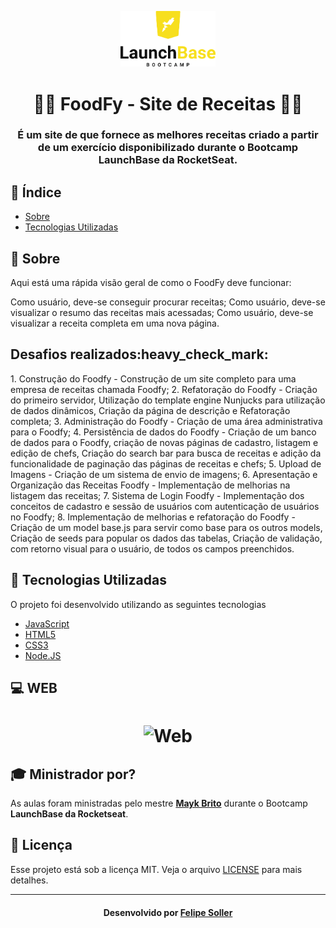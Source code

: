 <p align="center">
  <img width="30%" src="https://github.com/FelipeSoller/foodfy/blob/master/LaunchBaseLogo.png" alt="Logo LaunchBase">
</p>

<h1 align="center">
👨‍🍳  FoodFy - Site de Receitas 👨‍🍳 <br>
</h1>
<h3 align="center"> É um site de que fornece as melhores receitas criado a partir de um exercício disponibilizado durante o Bootcamp LaunchBase da RocketSeat. </h3>

## :bookmark_tabs: Índice

- [Sobre](#sobre)
- [Tecnologias Utilizadas](#tecnologias-utilizadas)

<a id="sobre"></a>

## :bookmark: Sobre

Aqui está uma rápida visão geral de como o FoodFy deve funcionar:

Como usuário, deve-se conseguir procurar receitas;
Como usuário, deve-se visualizar o resumo das receitas mais acessadas;
Como usuário, deve-se visualizar a receita completa em uma nova página.

<h2>Desafios realizados:heavy_check_mark:</h2>
1. Construção do Foodfy - Construção de um site completo para uma empresa de receitas chamada Foodfy;
2. Refatoração do Foodfy - Criação do primeiro servidor, Utilização do template engine Nunjucks para utilização de dados dinâmicos, Criação da página de descrição e Refatoração completa;
3. Administração do Foodfy - Criação de uma área administrativa para o Foodfy;
4. Persistência de dados do Foodfy - Criação de um banco de dados para o Foodfy, criação de novas páginas de cadastro, listagem e edição de chefs, Criação do search bar para busca de receitas e adição da funcionalidade de paginação das páginas de receitas e chefs;
5. Upload de Imagens - Criação de um sistema de envio de imagens;
6. Apresentação e Organização das Receitas Foodfy - Implementação de melhorias na listagem das receitas;
7. Sistema de Login Foodfy - Implementação dos conceitos de cadastro e sessão de usuários com autenticação de usuários no Foodfy;
8. Implementação de melhorias e refatoração do Foodfy - Criação de um model base.js para servir como base para os outros models, Criação de seeds para popular os dados das tabelas, Criação de validação, com retorno visual para o usuário, de todos os campos preenchidos.

<a id="tecnologias-utilizadas"></a>

## :rocket: Tecnologias Utilizadas

O projeto foi desenvolvido utilizando as seguintes tecnologias

- [JavaScript](https://developer.mozilla.org/pt-BR/docs/Aprender/JavaScript)
- [HTML5](https://developer.mozilla.org/pt-BR/docs/Web/HTML)
- [CSS3](https://developer.mozilla.org/pt-BR/docs/Web/CSS)
- [Node.JS](https://nodejs.org/en/)

## :computer: WEB

<h1 align="center">    
    <img alt="Web" src="https://github.com/FelipeSoller/foodfy/blob/master/FoodFy.gif" width="900px">
</h1>


## :mortar_board: Ministrador por?

As aulas foram ministradas pelo mestre **[Mayk Brito](https://github.com/maykbrito)** durante o Bootcamp **LaunchBase da Rocketseat**. 

## :memo: Licença

Esse projeto está sob a licença MIT. Veja o arquivo [LICENSE](https://github.com/FelipeSoller/foodfy/blob/master/LICENSE) para mais detalhes.

---

<h4 align="center">
    Desenvolvido por <a href="https://www.linkedin.com/in/felipesoller/" target="_blank">Felipe Soller</a>
</h4>


